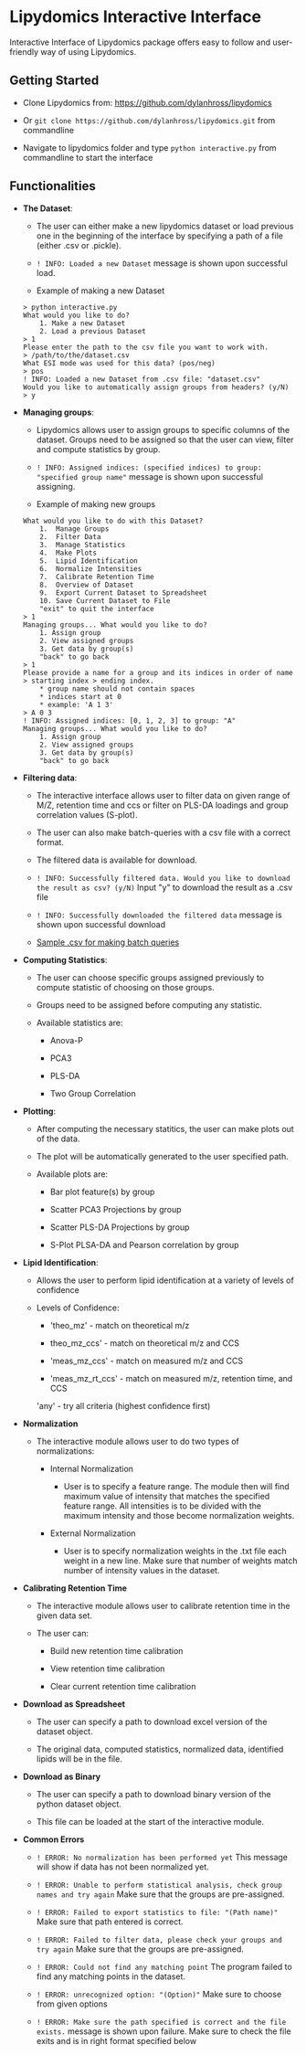 Lipydomics Interactive Interface
========

Interactive Interface of Lipydomics package offers easy to follow and user-friendly way of using Lipydomics. 
	

Getting Started
--------

- Clone Lipydomics from: https://github.com/dylanhross/lipydomics

- Or `git clone https://github.com/dylanhross/lipydomics.git` from commandline

- Navigate to lipydomics folder and type `python interactive.py` from commandline to start the interface

Functionalities
------------

- **The Dataset**:

	- The user can either make a new lipydomics dataset or load previous one in the beginning of the interface by specifying a path of a file (either .csv or .pickle). 
	
	- `! INFO: Loaded a new Dataset` message is shown upon successful load.
	
	- Example of making a new Dataset
	```
	> python interactive.py
	What would you like to do?
		1. Make a new Dataset
		2. Load a previous Dataset
	> 1
	Please enter the path to the csv file you want to work with.
	> /path/to/the/dataset.csv
	What ESI mode was used for this data? (pos/neg)
	> pos
	! INFO: Loaded a new Dataset from .csv file: "dataset.csv"
	Would you like to automatically assign groups from headers? (y/N)
	> y
	```


- **Managing groups**:

	- Lipydomics allows user to assign groups to specific columns of the dataset. Groups need to be assigned so that the user can view, filter and compute statistics by group.
	
	- `! INFO: Assigned indices: (specified indices) to group: "specified group name"` message is shown upon successful assigning.
	
	- Example of making new groups
	```
	What would you like to do with this Dataset? 
		1.  Manage Groups
		2.  Filter Data
		3.  Manage Statistics
		4.  Make Plots
		5.  Lipid Identification
		6.  Normalize Intensities
		7.  Calibrate Retention Time
		8.  Overview of Dataset
		9.  Export Current Dataset to Spreadsheet
		10. Save Current Dataset to File
		"exit" to quit the interface
	> 1
	Managing groups... What would you like to do?
		1. Assign group
		2. View assigned groups
		3. Get data by group(s)
		"back" to go back
	> 1
	Please provide a name for a group and its indices in order of name > starting index > ending index.
		* group name should not contain spaces
		* indices start at 0
		* example: 'A 1 3'
	> A 0 3
	! INFO: Assigned indices: [0, 1, 2, 3] to group: "A"
	Managing groups... What would you like to do?
		1. Assign group
		2. View assigned groups
		3. Get data by group(s)
		"back" to go back
	```
	
- **Filtering data**:

	- The interactive interface allows user to filter data on given range of M/Z, retention time and ccs or filter on PLS-DA loadings and group correlation values (S-plot). 

	- The user can also make batch-queries with a csv file with a correct format. 

	- The filtered data is available for download.
	
	- `! INFO: Successfully filtered data. Would you like to download the result as csv? (y/N)` Input "y" to download the result as a .csv file
	
	- `! INFO: Successfully downloaded the filtered data` message is shown upon successful download
	
	- [Sample .csv for making batch queries](./sample_batch_query.csv)


- **Computing Statistics**:

	- The user can choose specific groups assigned previously to compute statistic of choosing on those groups.
	
	- Groups need to be assigned before computing any statistic. 
	
	- Available statistics are:

		- Anova-P
		
		- PCA3
		
		- PLS-DA
		
		- Two Group Correlation


- **Plotting**:

	- After computing the necessary statitics, the user can make plots out of the data. 
	
	- The plot will be automatically generated to the user specified path.

	- Available plots are:
	
		- Bar plot feature(s) by group
		
		- Scatter PCA3 Projections by group
		
		- Scatter PLS-DA Projections by group
		
		- S-Plot PLSA-DA and Pearson correlation by group


- **Lipid Identification**:

	- Allows the user to perform lipid identification at a variety of levels of confidence
	
	- Levels of Confidence:
	
		- 'theo_mz' - match on theoretical m/z
		
		- theo_mz_ccs' - match on theoretical m/z and CCS
		
		- 'meas_mz_ccs' - match on measured m/z and CCS
		
		- 'meas_mz_rt_ccs' - match on measured m/z, retention time, and CCS
		
		'any' - try all criteria (highest confidence first)


- **Normalization**

	- The interactive module allows user to do two types of normalizations:
	
		- Internal Normalization
			
			- User is to specify a feature range. The module then will find maximum value of intensity that matches the specified feature range. All intensities is to be divided with the maximum intensity and those become normalization weights.
			
		- External Normalization
		
			- User is to specify normalization weights in the .txt file each weight in a new line. Make sure that number of weights match number of intensity values in the dataset. 


- **Calibrating Retention Time**

	- The interactive module allows user to calibrate retention time in the given data set. 
	
	- The user can:
		
		- Build new retention time calibration
		
		- View retention time calibration
		
		- Clear current retention time calibration

- **Download as Spreadsheet**

	- The user can specify a path to download excel version of the dataset object.
	
	- The original data, computed statistics, normalized data, identified lipids will be in the file. 


- **Download as Binary**

	- The user can specify a path to download binary version of the python dataset object.
	
	- This file can be loaded at the start of the interactive module.

	
- **Common Errors**

	- `! ERROR: No normalization has been performed yet` This message will show if data has not been normalized yet.
	
	- `! ERROR: Unable to perform statistical analysis, check group names and try again` Make sure that the groups are pre-assigned.
	
	- `! ERROR: Failed to export statistics to file: "(Path name)"` Make sure that path entered is correct.
	
	- `! ERROR: Failed to filter data, please check your groups and try again` Make sure that the groups are pre-assigned.
	
	- `! ERROR: Could not find any matching point` The program failed to find any matching points in the dataset.
	
	- `! ERROR: unrecognized option: "(Option)"` Make sure to choose from given options

	- `! ERROR: Make sure the path specified is correct and the file exists.` message is shown upon failure. Make sure to check the file exits and is in right format specified below


